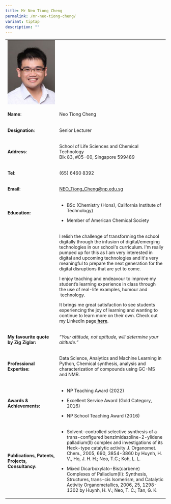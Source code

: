 ```yaml
---
title: Mr Neo Tiong Cheng
permalink: /mr-neo-tiong-cheng/
variant: tiptap
description: ""
---
```

<table style="minWidth: 50px">
<colgroup>
<col>
<col>
</colgroup>
<tbody>
<tr>
<td rowspan="1" colspan="1">
<div class="isomer-image-wrapper">
<img style="width: 100%" height="auto" width="100%" alt="Neo Tiong Cheng" src="/images/LSCT/Tiong_Cheng.jpg">
</div>
</td>
<td rowspan="1" colspan="1">
<p></p>
</td>
</tr>
<tr>
<td rowspan="1" colspan="1">
<p><strong>Name</strong>:&nbsp;&nbsp;&nbsp;&nbsp;&nbsp;&nbsp;&nbsp;&nbsp;&nbsp;&nbsp;&nbsp;&nbsp;&nbsp;&nbsp;&nbsp;&nbsp;&nbsp;&nbsp;&nbsp;&nbsp;&nbsp;&nbsp;&nbsp;&nbsp;&nbsp;</p>
</td>
<td rowspan="1" colspan="1">
<p>Neo Tiong Cheng</p>
</td>
</tr>
<tr>
<td rowspan="1" colspan="1">
<p>​<strong>Designation</strong>:</p>
</td>
<td rowspan="1" colspan="1">
<p>​Senior Lecturer</p>
</td>
</tr>
<tr>
<td rowspan="1" colspan="1">
<p><strong>Address</strong>: ​</p>
</td>
<td rowspan="1" colspan="1">
<p>School of Life Sciences and Chemical Technology
<br>Blk 83, #05-00, Singapore 599489​</p>
</td>
</tr>
<tr>
<td rowspan="1" colspan="1">
<p><strong>Tel</strong>: &nbsp;&nbsp;&nbsp; ​</p>
</td>
<td rowspan="1" colspan="1">
<p>(65) 6460 8392​</p>
</td>
</tr>
<tr>
<td rowspan="1" colspan="1">
<p><strong>Email</strong>: ​</p>
</td>
<td rowspan="1" colspan="1">
<p><a href="mailto:NEO_Tiong_Cheng@np.edu.sg" rel="noopener noreferrer nofollow" target="_blank">NEO_Tiong_Cheng@np.edu.sg</a>
</p>
</td>
</tr>
<tr>
<td rowspan="1" colspan="1">
<p><strong>Education:</strong>
</p>
</td>
<td rowspan="1" colspan="1">
<ul data-tight="true" class="tight">
<li>
<p>BSc (Chemistry (Hons), California Institute of Technology)</p>
</li>
<li>
<p>​Member of American Chemical Society</p>
</li>
</ul>
</td>
</tr>
<tr>
<td rowspan="1" colspan="1">
<p></p>
</td>
<td rowspan="1" colspan="1">
<p>I relish the challenge of transforming the school digitally through the
infusion of digital/emerging technologies in our school's curriculum. I'm
really pumped up for this as I am very interested in digital and upcoming
technologies and it's very meaningful to prepare the next generation for
the digital disruptions that are yet to come.</p>
<p>I enjoy teaching and endeavour to improve my student’s learning experience
in class through the use of real-life examples, humour and ​&nbsp;technology.​</p>
<p>It brings me great satisfaction to see students experiencing the joy of
learning and wanting to continue to learn more on their own.​ Check out
my LinkedIn page<strong><a href="https://sg.linkedin.com/in/tcneo" rel="noopener noreferrer nofollow" target="_blank"> ​here</a></strong>.</p>
</td>
</tr>
<tr>
<td rowspan="1" colspan="1">
<p><strong>My favourite quote by Zig Ziglar:</strong>
</p>
</td>
<td rowspan="1" colspan="1">
<p><em>“Your attitude, not aptitude, will determine your altitude.”</em>
</p>
</td>
</tr>
<tr>
<td rowspan="1" colspan="1">
<p><strong>Professional Expertise​:</strong>
</p>
</td>
<td rowspan="1" colspan="1">
<p>Data Science, Analytics and Machine Learning in Python, ​Chemical synthesis,
analysis and characterization of compounds using GC-MS and NMR.</p>
</td>
</tr>
<tr>
<td rowspan="1" colspan="1">
<p><strong>Awards &amp; Achievements​:</strong>
</p>
</td>
<td rowspan="1" colspan="1">
<ul data-tight="true" class="tight">
<li>
<p>​NP Teaching Award (2022)​</p>
</li>
<li>
<p>Excellent Service Award (Gold Category, 2016)</p>
</li>
<li>
<p>​​NP School Teaching Award (2016)</p>
</li>
</ul>
</td>
</tr>
<tr>
<td rowspan="1" colspan="1">
<p><strong>Publications, Patents, Projects, Consultancy:</strong>
</p>
</td>
<td rowspan="1" colspan="1">
<ul data-tight="true" class="tight">
<li>
<p>Solvent-controlled selective synthesis of a trans-configured benzimidazoline-2-ylidene
palladium(II) complex and investigations of its Heck-type catalytic activity
J. Organomet. Chem., 2005, 690, 3854-3860 by Huynh, H. V., Ho, J. H. H.;
Neo, T.C.; Koh, L. L.</p>
</li>
<li>
<p>Mixed Dicarboxylato-Bis(carbene) Complexes of Palladium(II): Synthesis,
Structures, trans-cis Isomerism, and Catalytic Activity Organometallics,
2006, 25, 1298-1302 by Huynh, H. V.; Neo, T. C.; Tan, G. K.</p>
</li>
</ul>
</td>
</tr>
</tbody>
</table>
<p></p>